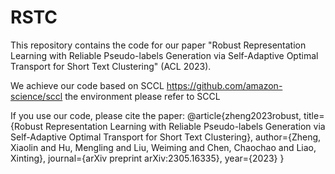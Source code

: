 # RSTC
This repository contains the code for our paper "Robust Representation Learning with Reliable Pseudo-labels Generation via Self-Adaptive Optimal Transport for Short Text Clustering" (ACL 2023).

We achieve our code based on SCCL https://github.com/amazon-science/sccl
the environment please refer to SCCL

If you use our code, please cite the paper:
@article{zheng2023robust,
  title={Robust Representation Learning with Reliable Pseudo-labels Generation via Self-Adaptive Optimal Transport for Short Text Clustering},
  author={Zheng, Xiaolin and Hu, Mengling and Liu, Weiming and Chen, Chaochao and Liao, Xinting},
  journal={arXiv preprint arXiv:2305.16335},
  year={2023}
}
